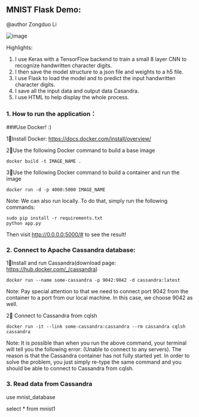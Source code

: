 ## MNIST Flask Demo:

@author Zongduo Li

![image](https://github.com/NeedMoneyNoFriend/MNIST-Flask-master/blob/master/demo.gif)

Highlights:
1. I use Keras with a TensorFlow backend to train a small 8 layer CNN to recognize handwritten character digits.
2. I then save the model structure to a json file and weights to a h5 file.
3. I use Flask to load the model and to predict the input handwritten character digits.
4. I save all the input data and output data Casandra.
5. I use HTML to help display the whole process.


### 1. How to run the application：
###Use Docker! :)

1⃣️Install Docker: https://docs.docker.com/install/overview/

2⃣️Use the following Docker command to build a base image

	docker build -t IMAGE_NAME .

3⃣️Use the following Docker command to build a container and run the image

	docker run -d -p 4000:5000 IMAGE_NAME


Note: We can also run locally. To do that, simply run the following commands:

	sudo pip install -r requirements.txt
	python app.py
	
Then visit http://0.0.0.0:5000/# to see the result!


### 2. Connect to Apache Cassandra database:

1⃣️Install and run Cassandra(download page: https://hub.docker.com/_/cassandra)

	docker run --name some-cassandra -p 9042:9042 -d cassandra:latest

Note: Pay special attention to that we need to connect port 9042 from the container to a port from our local machine. In this case, we choose 9042 as well.

2⃣️ Connect to Cassandra from cqlsh

	docker run -it --link some-cassandra:cassandra --rm cassandra cqlsh cassandra

Note: It is possible than when you run the above command, your terminal will tell you the following error: (Unable to connect to any servers). The reason is that the Cassandra container has not fully started yet. In order to solve the problem, you just simply re-type the same command and you should be able to connect to Cassandra from cqlsh.


### 3. Read data from Cassandra

use mnist_database

select * from mnist1
